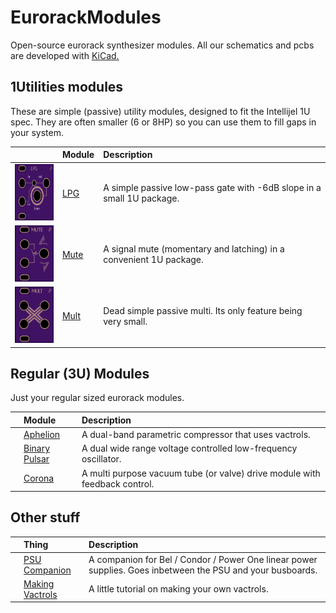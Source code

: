 # EurorackModules

Open-source eurorack synthesizer modules. All our schematics and pcbs are developed with [KiCad.](http://kicad-pcb.org/)

## 1Utilities modules

These are simple (passive) utility modules, designed to fit the Intellijel 1U spec. They are often smaller (6 or 8HP) so you can use them to fill gaps in your system.

| | Module | Description |
| --- | :----- | :---------- |
|<img src="1Utilities/1U_LPG/1u_lpg_oshpark_preview.png" alt="OSHpark preview" height="90px">| [LPG](1Utilities/1U_LPG) | A simple passive low-pass gate with -6dB slope in a small 1U package. |
|<img src="1Utilities/1U_Mute/1u_mute_oshpark_preview.png" alt="OSHpark preview" height="90px">| [Mute](1Utilities/1U_Mute) | A signal mute (momentary and latching) in a convenient 1U package.|
|<img src="1Utilities/1U_Mult/1u_mult_oshpark_preview.png" alt="OSHpark preview" height="90px">| [Mult](1Utilities/1U_Mult) | Dead simple passive multi. Its only feature being very small. |

## Regular (3U) Modules

Just your regular sized eurorack modules.

| | Module | Description |
| --- | :----- | :---------- |
|| [Aphelion](Aphelion) | A dual-band parametric compressor that uses vactrols. |
|| [Binary Pulsar](BinaryPulsar) | A dual wide range voltage controlled low-frequency oscillator. |
|| [Corona](Corona) | A multi purpose vacuum tube (or valve) drive module with feedback control. |

## Other stuff
| | Thing | Description |
| --- | :----- | :---------- |
|| [PSU Companion](PSUCompanion) | A companion for Bel / Condor / Power One linear power supplies. Goes inbetween the PSU and your busboards. |
|| [Making Vactrols](MakingVactrols) | A little tutorial on making your own vactrols. |
